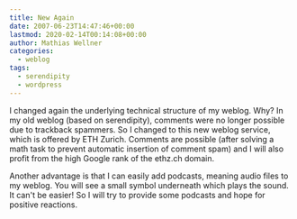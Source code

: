 ```yaml
---
title: New Again
date: 2007-06-23T14:47:46+00:00
lastmod: 2020-02-14T00:14:08+00:00
author: Mathias Wellner
categories:
  - weblog
tags:
  - serendipity
  - wordpress
---
```

I changed again the underlying technical structure of my weblog. Why? In my old weblog (based on serendipity), comments were no longer possible due to trackback spammers. So I changed to this new weblog service, which is offered by ETH Zurich. Comments are possible (after solving a math task to prevent automatic insertion of comment spam) and I will also profit from the high Google rank of the ethz.ch domain.

Another advantage is that I can easily add podcasts, meaning audio files to my weblog. You will see a small symbol underneath which plays the sound. It can't be easier! So I will try to provide some podcasts and hope for positive reactions.
